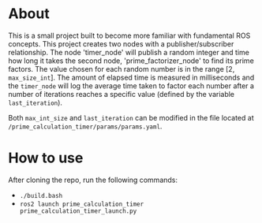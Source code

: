 # About
This is a small project built to become more familiar with fundamental ROS concepts. This project creates two nodes with a publisher/subscriber relationship. The node 'timer_node' will publish a random integer and time how long it takes the second node, 'prime_factorizer_node' to find its prime factors. The value chosen for each random number is in the range [2, `max_size_int`]. The amount of elapsed time is measured in milliseconds and the `timer_node` will log the average time taken to factor each number after a number of iterations reaches a specific value (defined by the variable `last_iteration`).

Both `max_int_size` and `last_iteration` can be modified in the file located at `/prime_calculation_timer/params/params.yaml`.

# How to use
After cloning the repo, run the following commands:
- `./build.bash`
- `ros2 launch prime_calculation_timer prime_calculation_timer_launch.py`